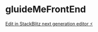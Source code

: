 # gluideMeFrontEnd

[Edit in StackBlitz next generation editor ⚡️](https://stackblitz.com/~/github.com/rajsanjay/gluideMeFrontEnd)